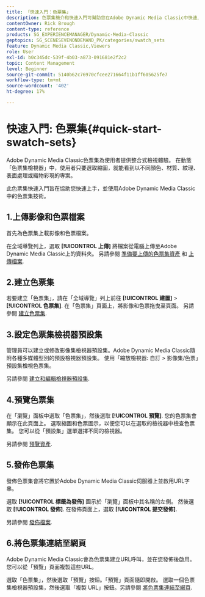 ```yaml
---
title: 「快速入門：色票集」
description: 色票集簡介和快速入門可幫助您在Adobe Dynamic Media Classic中快速上手並執行。
contentOwner: Rick Brough
content-type: reference
products: SG_EXPERIENCEMANAGER/Dynamic-Media-Classic
geptopics: SG_SCENESEVENONDEMAND_PK/categories/swatch_sets
feature: Dynamic Media Classic,Viewers
role: User
exl-id: b0c345dc-539f-4b03-a873-091681e2f2c2
topic: Content Management
level: Beginner
source-git-commit: 5140b62c76970cfcee271664f11b1ff605625fe7
workflow-type: tm+mt
source-wordcount: '402'
ht-degree: 17%

---
```


# 快速入門: 色票集{#quick-start-swatch-sets}

Adobe Dynamic Media Classic色票集為使用者提供整合式檢視體驗。 在動態「色票集檢視器」中，使用者只要選取縮圖，就能看到以不同顏色、材質、紋理、表面處理或織物彩現的專案。

此色票集快速入門旨在協助您快速上手，並使用Adobe Dynamic Media Classic中的色票集技術。

## 1.上傳影像和色票檔案

首先為色票集上載影像和色票檔案。

在全域導覽列上，選取 **[!UICONTROL 上傳]** 將檔案從電腦上傳至Adobe Dynamic Media Classic上的資料夾。 另請參閱 [準備要上傳的色票集資產](preparing-swatch-set-assets-upload.md#preparing-swatch-set-assets-for-upload) 和 [上傳檔案](uploading-files.md#uploading-your-files).

## 2.建立色票集

若要建立「色票集」，請在「全域導覽」列上前往 **[!UICONTROL 建置]** > **[!UICONTROL 色票集]**. 在「色票集」頁面上，將影像和色票拖曳至頁面。 另請參閱 [建立色票集](creating-swatch-set.md#creating-a-swatch-set).

## 3.設定色票集檢視器預設集

管理員可以建立或修改影像集檢視器預設集。Adobe Dynamic Media Classic隨附各種多媒體型別的預設檢視器預設集。 使用「縮放檢視器: 自訂 > 影像集/色票」預設集檢視色票集。

另請參閱 [建立和編輯檢視器預設集](application-setup.md#adding-and-editing-viewer-presets).

## 4.預覽色票集

在「瀏覽」面板中選取「色票集」，然後選取 **[!UICONTROL 預覽]**. 您的色票集會顯示在此頁面上。 選取縮圖和色票圖示，以便您可以在選取的檢視器中檢查色票集。 您可以從「預設集」選單選擇不同的檢視器。

另請參閱 [預覽資產](previewing-asset.md#previewing-an-asset).

## 5.發佈色票集

發佈色票集會將它置於Adobe Dynamic Media Classic伺服器上並啟用URL字串。

選取 **[!UICONTROL 標籤為發佈]** 圖示於「瀏覽」面板中其名稱的左側。 然後選取 **[!UICONTROL 發佈]**. 在發佈頁面上，選取 **[!UICONTROL 提交發佈]**.

另請參閱 [發佈檔案](publishing-files.md#publishing-files).

## 6.將色票集連結至網頁

Adobe Dynamic Media Classic會為色票集建立URL呼叫，並在您發佈後啟用。 您可以從「預覽」頁面複製這些URL。

選取「色票集」，然後選取「預覽」按鈕。「預覽」頁面隨即開啟。 選取一個色票集檢視器預設集，然後選取「複製 URL」按鈕。另請參閱 [將色票集連結至網頁](linking-swatch-set-web-page.md#linking-a-swatch-set-to-a-web-page).
